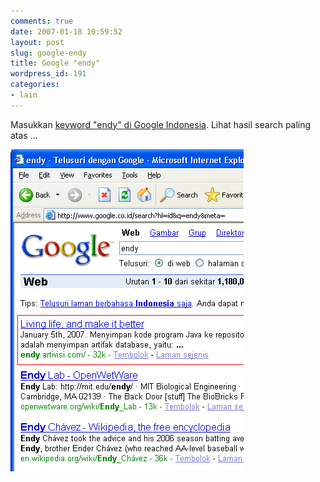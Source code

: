```yaml
---
comments: true
date: 2007-01-18 10:59:52
layout: post
slug: google-endy
title: Google "endy"
wordpress_id: 191
categories:
- lain
---
```


Masukkan [keyword "endy" di Google Indonesia](http://www.google.co.id/search?hl=id&q=endy&meta=). Lihat hasil search paling atas ... 

[
![Google Search "endy". Klik untuk memperbesar](/images/uploads/2007/01/endy-google-search-crop.png)
](/images/uploads/2007/01/endy-google-search.png)
